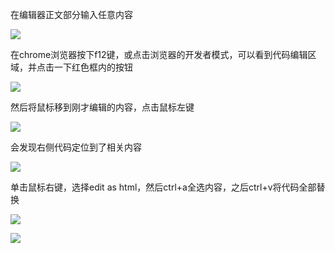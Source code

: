 
在编辑器正文部分输入任意内容

![](https://user-gold-cdn.xitu.io/2020/1/17/16fb2542dbe00517?w=698&h=414&f=png&s=13946)

在chrome浏览器按下f12键，或点击浏览器的开发者模式，可以看到代码编辑区域，并点击一下红色框内的按钮

![](https://user-gold-cdn.xitu.io/2020/1/17/16fb258a05246dda?w=825&h=614&f=png&s=99158)

然后将鼠标移到刚才编辑的内容，点击鼠标左键

![](https://user-gold-cdn.xitu.io/2020/1/17/16fb259d559d0256?w=672&h=244&f=png&s=14743)

会发现右侧代码定位到了相关内容

![](https://user-gold-cdn.xitu.io/2020/1/17/16fb25aa9543b95b?w=408&h=209&f=png&s=12018)

单击鼠标右键，选择edit as html，然后ctrl+a全选内容，之后ctrl+v将代码全部替换

![](https://user-gold-cdn.xitu.io/2020/1/17/16fb25baabcc8045?w=382&h=442&f=png&s=33191)

![](https://user-gold-cdn.xitu.io/2020/1/17/16fb25d0e69b1104?w=417&h=371&f=png&s=9371)